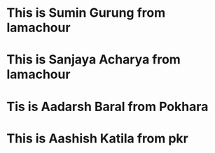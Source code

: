 # This is Sumin Gurung from lamachour

# This is Sanjaya Acharya from lamachour

# Tis is Aadarsh Baral from Pokhara

# This is Aashish Katila from pkr